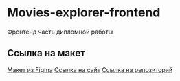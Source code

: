 # Movies-explorer-frontend

Фронтенд часть дипломной работы

## Ссылка на макет

[Макет из Figma](<https://www.figma.com/file/eKqKEXvUvxW4VBqIacAxp4/Diploma-(Copy)?node-id=932-4182&t=WvPWhOru7gDANADY-0>)
[Ссылка на сайт](https://artaleal.nomoredomains.monster/)
[Ссылка на репозиторий](https://github.com/ARTALEAL/movies-explorer-frontend)
